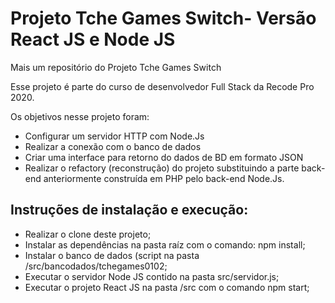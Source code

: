 # Projeto Tche Games Switch- Versão React JS e Node JS

Mais um repositório do Projeto Tche Games Switch

Esse projeto é parte do curso de desenvolvedor Full Stack da Recode Pro 2020.

Os objetivos nesse projeto foram:
* Configurar um servidor HTTP com Node.Js
* Realizar a conexão com o banco de dados
* Criar uma interface para retorno do dados de BD em formato JSON
* Realizar o refactory (reconstrução) do projeto substituindo a parte back-end anteriormente construída em PHP pelo back-end Node.Js.


## Instruções de instalação e execução:
* Realizar o clone deste projeto;
* Instalar as dependências na pasta raíz com o comando: npm install;
* Instalar o banco de dados (script na pasta /src/bancodados/tchegames0102;
* Executar o servidor Node JS contido na pasta src/servidor.js;
* Executar o projeto React JS na pasta /src com o comando npm start;

